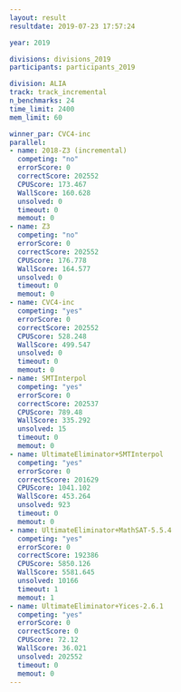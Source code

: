 ```yaml
---
layout: result
resultdate: 2019-07-23 17:57:24

year: 2019

divisions: divisions_2019
participants: participants_2019

division: ALIA
track: track_incremental
n_benchmarks: 24
time_limit: 2400
mem_limit: 60

winner_par: CVC4-inc
parallel:
- name: 2018-Z3 (incremental)
  competing: "no"
  errorScore: 0
  correctScore: 202552
  CPUScore: 173.467
  WallScore: 160.628
  unsolved: 0
  timeout: 0
  memout: 0
- name: Z3
  competing: "no"
  errorScore: 0
  correctScore: 202552
  CPUScore: 176.778
  WallScore: 164.577
  unsolved: 0
  timeout: 0
  memout: 0
- name: CVC4-inc
  competing: "yes"
  errorScore: 0
  correctScore: 202552
  CPUScore: 528.248
  WallScore: 499.547
  unsolved: 0
  timeout: 0
  memout: 0
- name: SMTInterpol
  competing: "yes"
  errorScore: 0
  correctScore: 202537
  CPUScore: 789.48
  WallScore: 335.292
  unsolved: 15
  timeout: 0
  memout: 0
- name: UltimateEliminator+SMTInterpol
  competing: "yes"
  errorScore: 0
  correctScore: 201629
  CPUScore: 1041.102
  WallScore: 453.264
  unsolved: 923
  timeout: 0
  memout: 0
- name: UltimateEliminator+MathSAT-5.5.4
  competing: "yes"
  errorScore: 0
  correctScore: 192386
  CPUScore: 5850.126
  WallScore: 5581.645
  unsolved: 10166
  timeout: 1
  memout: 1
- name: UltimateEliminator+Yices-2.6.1
  competing: "yes"
  errorScore: 0
  correctScore: 0
  CPUScore: 72.12
  WallScore: 36.021
  unsolved: 202552
  timeout: 0
  memout: 0
---
```

